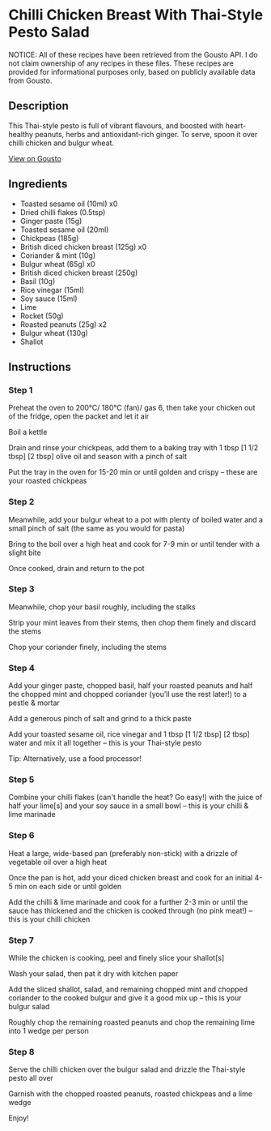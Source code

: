 # Chilli Chicken Breast With Thai-Style Pesto Salad

NOTICE: All of these recipes have been retrieved from the Gousto API. I do not claim ownership of any recipes in these files. These recipes are provided for informational purposes only, based on publicly available data from Gousto.

## Description

This Thai-style pesto is full of vibrant flavours, and boosted with heart-healthy peanuts, herbs and antioxidant-rich ginger. To serve, spoon it over chilli chicken and bulgur wheat.

[View on Gousto](https://www.gousto.co.uk/recipes/cookbook/chilli-chicken-breast-with-thai-style-pesto-salad)

## Ingredients

- Toasted sesame oil (10ml) x0
- Dried chilli flakes (0.5tsp)
- Ginger paste (15g)
- Toasted sesame oil (20ml)
- Chickpeas (185g)
- British diced chicken breast (125g) x0
- Coriander & mint (10g)
- Bulgur wheat (65g) x0
- British diced chicken breast (250g)
- Basil (10g)
- Rice vinegar (15ml)
- Soy sauce (15ml)
- Lime
- Rocket (50g)
- Roasted peanuts (25g) x2
- Bulgur wheat (130g)
- Shallot

## Instructions


### Step 1

Preheat the oven to 200°C/ 180°C (fan)/ gas 6, then take your chicken out of the fridge, open the packet and let it air

Boil a kettle

Drain and rinse your chickpeas, add them to a baking tray with 1 tbsp <span class="text-purple">[1 1/2 tbsp]</span> <span class="text-danger">[2 tbsp]</span> olive oil and season with a pinch of salt

Put the tray in the oven for 15-20 min or until golden and crispy – these are your roasted chickpeas


### Step 2

Meanwhile, add your bulgur wheat to a pot with plenty of boiled water and a small pinch of salt (the same as you would for pasta)

Bring to the boil over a high heat and cook for 7-9 min or until tender with a slight bite

Once cooked, drain and return to the pot


### Step 3

Meanwhile, chop your basil roughly, including the stalks

Strip your mint leaves from their stems, then chop them finely and discard the stems

Chop your coriander finely, including the stems


### Step 4

Add your ginger paste, chopped basil, half your roasted peanuts and half the chopped mint and chopped coriander (you’ll use the rest later!) to a pestle & mortar

Add a generous pinch of salt and grind to a thick paste

Add your toasted sesame oil, rice vinegar and 1 tbsp <span class="text-purple">[1 1/2 tbsp]</span> <span class="text-danger">[2 tbsp] </span>water and mix it all together – this is your Thai-style pesto

Tip: Alternatively, use a food processor!


### Step 5

Combine your chilli flakes (can't handle the heat? Go easy!) with the juice of half your lime[s] and your soy sauce in a small bowl – this is your chilli & lime marinade


### Step 6

Heat a large, wide-based pan (preferably non-stick) with a drizzle of vegetable oil over a high heat

Once the pan is hot, add your diced chicken breast and cook for an initial 4-5 min on each side or until golden

Add the chilli & lime marinade and cook for a further 2-3 min or until the sauce has thickened and the chicken is cooked through (no pink meat!) – this is your chilli chicken


### Step 7

While the chicken is cooking, peel and finely slice your shallot[s]

Wash your salad, then pat it dry with kitchen paper

Add the sliced shallot, salad, and remaining chopped mint and chopped coriander to the cooked bulgur and give it a good mix up – this is your bulgur salad

Roughly chop the remaining roasted peanuts and chop the remaining lime into 1 wedge per person

### Step 8

Serve the chilli chicken over the bulgur salad and drizzle the Thai-style pesto all over

Garnish with the chopped roasted peanuts, roasted chickpeas and a lime wedge

Enjoy!

